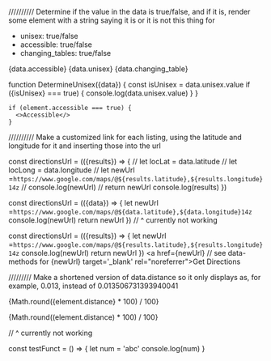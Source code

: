  //////////
 Determine if the value in the data is true/false, and if it is, render some element with a string saying it is or it is not this thing
for
- unisex: true/false
- accessible: true/false
- changing_tables: true/false

{data.accessible}
{data.unisex}
{data.changing_table}

function DetermineUnisex({data}) {
  const isUnisex = data.unisex.value
  if ({isUnisex} === true) {
    console.log(data.unisex.value)
  }
}

    if (element.accessible === true) {
      <>Accessible</>
    }

    



 //////////
 Make a customized link for each listing, using the latitude and longitude for it and inserting those into the url

  const directionsUrl = (({results}) => {
    // let locLat = data.latitude
    // let locLong = data.longitude
    // let newUrl =`https://www.google.com/maps/@${results.latitude},${results.longitude}14z`
    // console.log(newUrl)
    // return newUrl
    console.log(results)
    })

  const directionsUrl = (({data}) => {
    let newUrl =`https://www.google.com/maps/@${data.latitude},${data.longitude}14z`
    console.log(newUrl)
    return newUrl
    })
    // ^ currently not working

const directionsUrl = (({results}) => {
  let newUrl =`https://www.google.com/maps/@${results.latitude},${results.longitude}14z`
  console.log(newUrl)
  return newUrl
  })
  <a href={newUrl}
      // see data-methods for {newUrl}
        target='_blank'
        rel="noreferrer">Get Directions
      </a>
      

/////////
Make a shortened version of data.distance so it only displays as, for example, 0.013, instead of 0.013506731393940041

{Math.round({element.distance} * 100) / 100}

{Math.round((element.distance) * 100) / 100}

 // ^ currently not working

 const testFunct = () => {
  let num = 'abc'
  console.log(num)
 }